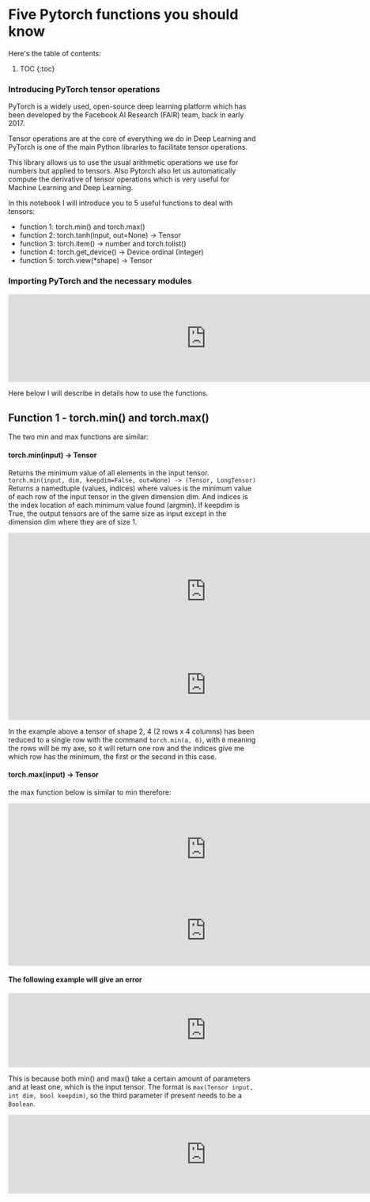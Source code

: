 
# Five Pytorch functions you should know

Here's the table of contents:

1. TOC
{:toc}

### Introducing PyTorch tensor operations

PyTorch is a widely used, open-source deep learning platform which has been developed by the Facebook AI Research (FAIR) team, back in early 2017.

Tensor operations are at the core of everything we do in Deep Learning and PyTorch is one of the main Python libraries to facilitate tensor operations. 

This library allows us to use the usual arithmetic operations we use for numbers but applied to tensors. Also Pytorch also let us automatically compute the derivative of tensor operations which is very useful for Machine Learning and Deep Learning.

In this notebook I will introduce you to 5 useful functions to deal with tensors:

- function 1: torch.min() and torch.max()
- function 2: torch.tanh(input, out=None) → Tensor
- function 3: torch.item() → number and torch.tolist()
- function 4: torch.get_device() -> Device ordinal (Integer)
- function 5: torch.view(*shape) → Tensor

### Importing PyTorch and the necessary modules

<iframe src="https://jovian.ml/embed?url=https://jovian.ml/pymultitudes/01-tensor-operations/v/6&cellId=2" title="Jovian Viewer" height="177" width="800" frameborder="0" scrolling="auto" border-radius= "10px"></iframe>

Here below I will describe in details how to use the functions.

## Function 1 - torch.min() and torch.max()

The two min and max functions are similar:  

#### torch.min(input) → Tensor  

Returns the minimum value of all elements in the input tensor.
`torch.min(input, dim, keepdim=False, out=None) -> (Tensor, LongTensor)`  
Returns a namedtuple (values, indices) where values is the minimum value of each row of the input tensor in the given dimension dim. And indices is the index location of each minimum value found (argmin).
If keepdim is True, the output tensors are of the same size as input except in the dimension dim where they are of size 1. 

<iframe src="https://jovian.ml/embed?url=https://jovian.ml/pymultitudes/01-tensor-operations/v/6&cellId=5" title="Jovian Viewer" height="235" width="800" frameborder="0" scrolling="auto"></iframe>

<iframe src="https://jovian.ml/embed?url=https://jovian.ml/pymultitudes/01-tensor-operations/v/6&cellId=6" title="Jovian Viewer" height="143" width="800" frameborder="0" scrolling="auto"></iframe>

In the example above a tensor of shape 2, 4 (2 rows x 4 columns) has been reduced to a single row with the command `torch.min(a, 0)`, with `0` meaning the rows will be my axe, so it will return one row and the indices give me which row has the minimum, the first or the second in this case.

#### torch.max(input) → Tensor  
the max function below is similar to min therefore:  

<iframe src="https://jovian.ml/embed?url=https://jovian.ml/pymultitudes/01-tensor-operations/v/6&cellId=8" title="Jovian Viewer" height="185" width="800" frameborder="0" scrolling="auto"></iframe>

<iframe src="https://jovian.ml/embed?url=https://jovian.ml/pymultitudes/01-tensor-operations/v/6&cellId=9" title="Jovian Viewer" height="143" width="800" frameborder="0" scrolling="auto"></iframe>

#### The following example will give an error

<iframe src="https://jovian.ml/embed?url=https://jovian.ml/pymultitudes/01-tensor-operations/v/6&cellId=11" title="Jovian Viewer" height="null" width="800" frameborder="0" scrolling="auto"></iframe>


This is because both min() and max() take a certain amount of parameters and at least one, which is the input tensor. The format is `max(Tensor input, int dim, bool keepdim)`, so the third parameter if present needs to be a `Boolean`. 

<iframe src="https://jovian.ml/embed?url=https://jovian.ml/pymultitudes/01-tensor-operations/v/6&cellId=13" title="Jovian Viewer" height="159" width="800" frameborder="0" scrolling="auto"></iframe>




<!--

Here's the table of contents:

1. TOC
{:toc}

## Basic setup

Jekyll requires blog post files to be named according to the following format:

`YEAR-MONTH-DAY-filename.md`

Where `YEAR` is a four-digit number, `MONTH` and `DAY` are both two-digit numbers, and `filename` is whatever file name you choose, to remind yourself what this post is about. `.md` is the file extension for markdown files.

The first line of the file should start with a single hash character, then a space, then your title. This is how you create a "*level 1 heading*" in markdown. Then you can create level 2, 3, etc headings as you wish but repeating the hash character, such as you see in the line `## File names` above.

## Basic formatting

You can use *italics*, **bold**, `code font text`, and create [links](https://www.markdownguide.org/cheat-sheet/). Here's a footnote [^1]. Here's a horizontal rule:

---

## Lists

Here's a list:

- item 1
- item 2

And a numbered list:

1. item 1
1. item 2

## Boxes and stuff

> This is a quotation

{% include alert.html text="You can include alert boxes" %}

...and...

{% include info.html text="You can include info boxes" %}

## Images

![](/images/logo.png "fast.ai's logo")

## Code

General preformatted text:

    # Do a thing
    do_thing()

Python code and output:

```python
# Prints '2'
print(1+1)
```

    2

## Tables

| Column 1 | Column 2 |
|-|-|
| A thing | Another thing |

## Footnotes

[^1]: This is the footnote.

-->

